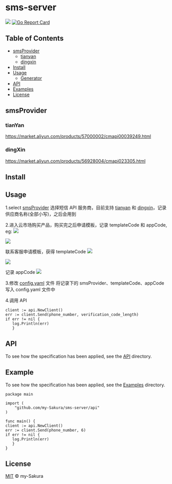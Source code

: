 # sms-server 

<a href = https://www.github.com/my-sakura/sms-server><img src = "https://img.shields.io/badge/readme%20style-standard-green"></a>
[![Go Report Card](https://goreportcard.com/badge/github.com/my-sakura/sms-server)](https://goreportcard.com/report/github.com/my-sakura/sms-server)

## Table of Contents

- [smsProvider](https://github.com/my-Sakura/sms-server#smsprovider)
  - [tianyan](https://github.com/my-sakura/sms-server#tianyan)
  - [dingxin](https://github.com/my-sakura/sms-server#dingxin)
- [Install](https://github.com/my-Sakura/sms-server#install)
- [Usage](https://github.com/my-Sakura/sms-server#usage)
  - [Generator](https://github.com/my-Sakura/sms-server#generator)
- [API](https://github.com/my-Sakura/sms-server#api)
- [Examples](https://github.com/my-Sakura/sms-server#example)
- [License](https://github.com/my-Sakura/sms-server#license)

## smsProvider
### tianYan

  https://market.aliyun.com/products/57000002/cmapi00039249.html
### dingXin

  https://market.aliyun.com/products/56928004/cmapi023305.html
  
## Install

## Usage

1.select [smsProvider](https://github.com/my-Sakura/sms-server#smsprovider)
   选择短信 API 服务商，目前支持 [tianyan](https://market.aliyun.com/products/57000002/cmapi00039249.html) 和 [dingxin](https://market.aliyun.com/products/56928004/cmapi023305.html)，记录供应商名称(全部小写)，之后会用到
   
2.进入云市场购买产品，购买完之后申请模板，记录 templateCode 和 appCode, eg:
  ![](https://github.com/my-Sakura/sms-server/blob/main/pictures/first.png)
   
  ![](https://github.com/my-Sakura/sms-server/blob/main/pictures/second.png)
   
  联系客服申请模板，获得 templateCode
  ![](https://github.com/my-Sakura/sms-server/blob/main/pictures/third.png)
   
  ![](https://github.com/my-Sakura/sms-server/blob/main/pictures/fourth.png)
   
  记录 appCode
  ![](https://github.com/my-Sakura/sms-server/blob/main/pictures/fifth.png)
  
3.修改 [config.yaml](https://github.com/my-Sakura/sms-server/blob/main/config/config.yaml) 文件
  将记录下的 smsProvider、templateCode、appCode 写入 config.yaml 文件中
  
4.调用 API

  ```
  client := api.NewClient()
  err := client.Send(phone_number, verification_code_length)    
  if err != nil {
     log.Println(err)
     }
  ```

## API

To see how the specification has been applied, see the [API](https://github.com/my-Sakura/sms-server/tree/main/api) directory.

## Example

To see how the specification has been applied, see the [Examples](https://github.com/my-Sakura/sms-server/tree/main/examples) directory.

  ```
  package main
   
  import (
      "github.com/my-Sakura/sms-server/api"
  )
   
  func main() {
  client := api.NewClient()
  err := client.Send(phone_number, 6)    
  if err != nil {
     log.Println(err)
     }
  }
  ```

## License

[MIT](https://github.com/my-Sakura/sms-server/blob/main/LICENSE) © my-Sakura
